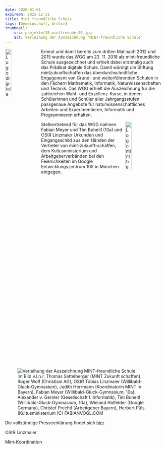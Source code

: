 ```yaml
---
date: 2020-01-01
expireOn: 2022-12-31
title: Mint freundliche Schule
tags: [Gemeinschaft, Archiv]
thumbnail: 
    src: projekte/18_mintfreunde_01.jpg
    alt: Verleihung der Auszeichnung "MINT-freundliche Schule"
---
```



<img src="/images/projekte/digitale_schule.jpg" alt = "Logo digitale Schule" style="float: left; margin-right: 15px; width: 20%; margin-bottom: 15px"></img>
<p>
    Erneut und damit bereits zum dritten Mal nach 2012 und 2015 wurde das WGG am 23. 11. 2018 als mint-freundliche Schule ausgezeichnet und erhielt dabei erstmalig auch das Prädikat digitale Schule. Damit würdigt die Stiftung mintzukunftschaffen das überdurchschnittliche Engagement von Grund- und weiterführenden Schulen in den Fächern Mathematik, Informatik, Naturwissenschaften und Technik. Das WGG erhielt die Auszeichnung für die zahlreichen Wahl- und Exzellenz-Kurse, in denen Schülerinnen und Schüler aller Jahrgangsstufen passgenaue Angebote für naturwissenschaftliches Arbeiten und Experimentieren, Informatik und Programmieren erhalten. 
</p>
<img src="/images/projekte/mint_freundliche_schule.jpg" alt = "Logo mint freundliche Schule" style="float: right; margin-right: 15px; width: 20%; margin-bottom: 15px"></img>
<p>
    Stellvertretend für das WGG nahmen Fabian Meyer und Tim Buheitl (10a) und OStR Linzmaier Urkunden und Eingangsschild aus den Händen der Vertreter von mint-zukunft-schaffen, dem Kultusministerium und Arbeitgeberverbänden bei den Feierlichkeiten im Google Entwicklungszentrum 10X in München entgegen. 
</p>
<figure>
    <img src="/images/projekte18_mintfreunde_01.jpg" alt = "Verleihung der Auszeichnung MINT-freundliche Schule"></img>
    <figcaption>Im Bild v.l.n.r. Thomas Sattelberger (MINT Zukunft schaffen), Roger Wolf (Christiani AG), OStR Tobias Linzmaier (Willibald-Gluck-Gymnasium), Judith Herrmann (Koordinatorin MINT in Bayern), Fabian Meyer (Willibald-Gluck-Gymnasium, 10a), Alexander v. Gernler (Gesellschaft f. Informatik), Tim Buheitl (Willibald-Gluck-Gymnasium, 10a), Wieland Holfelder (Google Germany), Christof Prechtl (Arbeitgeber Bayern), Herbert Püls (Kultusministerium
        (C) FABIANVOGL.COM </figcaption>
</figure>
<p>
    Die vollständige Presseerklärung findet sich <a href="https://mintzukunftschaffen.de/2018/11/23/auszeichnung-mint-freundliche-schule-und-digitale-schule-in-bayern-2018/">hier</a>
</p>
<p>
    OStR Linzmaier
</p>
<p>
    Mint-Koordination
</p>